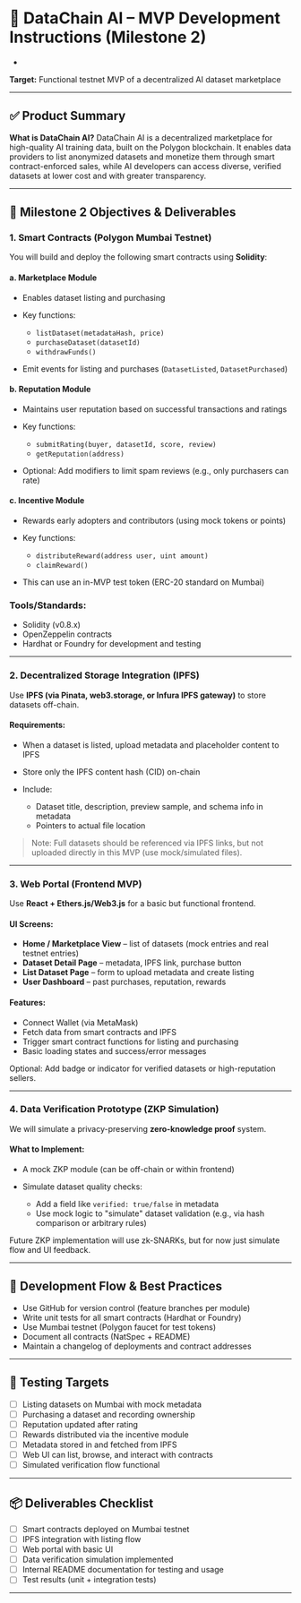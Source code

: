 

# 🧱 DataChain AI – MVP Development Instructions (Milestone 2)

*
**Target:** Functional testnet MVP of a decentralized AI dataset marketplace

---

## ✅ Product Summary

**What is DataChain AI?**
DataChain AI is a decentralized marketplace for high-quality AI training data, built on the Polygon blockchain. It enables data providers to list anonymized datasets and monetize them through smart contract-enforced sales, while AI developers can access diverse, verified datasets at lower cost and with greater transparency.

---

## 🎯 Milestone 2 Objectives & Deliverables

### 1. **Smart Contracts (Polygon Mumbai Testnet)**

You will build and deploy the following smart contracts using **Solidity**:

#### a. **Marketplace Module**

* Enables dataset listing and purchasing
* Key functions:

  * `listDataset(metadataHash, price)`
  * `purchaseDataset(datasetId)`
  * `withdrawFunds()`
* Emit events for listing and purchases (`DatasetListed`, `DatasetPurchased`)

#### b. **Reputation Module**

* Maintains user reputation based on successful transactions and ratings
* Key functions:

  * `submitRating(buyer, datasetId, score, review)`
  * `getReputation(address)`
* Optional: Add modifiers to limit spam reviews (e.g., only purchasers can rate)

#### c. **Incentive Module**

* Rewards early adopters and contributors (using mock tokens or points)
* Key functions:

  * `distributeReward(address user, uint amount)`
  * `claimReward()`
* This can use an in-MVP test token (ERC-20 standard on Mumbai)

### Tools/Standards:

* Solidity (v0.8.x)
* OpenZeppelin contracts
* Hardhat or Foundry for development and testing

---

### 2. **Decentralized Storage Integration (IPFS)**

Use **IPFS (via Pinata, web3.storage, or Infura IPFS gateway)** to store datasets off-chain.

#### Requirements:

* When a dataset is listed, upload metadata and placeholder content to IPFS
* Store only the IPFS content hash (CID) on-chain
* Include:

  * Dataset title, description, preview sample, and schema info in metadata
  * Pointers to actual file location

> Note: Full datasets should be referenced via IPFS links, but not uploaded directly in this MVP (use mock/simulated files).

---

### 3. **Web Portal (Frontend MVP)**

Use **React + Ethers.js/Web3.js** for a basic but functional frontend.

#### UI Screens:

* **Home / Marketplace View** – list of datasets (mock entries and real testnet entries)
* **Dataset Detail Page** – metadata, IPFS link, purchase button
* **List Dataset Page** – form to upload metadata and create listing
* **User Dashboard** – past purchases, reputation, rewards

#### Features:

* Connect Wallet (via MetaMask)
* Fetch data from smart contracts and IPFS
* Trigger smart contract functions for listing and purchasing
* Basic loading states and success/error messages

Optional: Add badge or indicator for verified datasets or high-reputation sellers.

---

### 4. **Data Verification Prototype (ZKP Simulation)**

We will simulate a privacy-preserving **zero-knowledge proof** system.

#### What to Implement:

* A mock ZKP module (can be off-chain or within frontend)
* Simulate dataset quality checks:

  * Add a field like `verified: true/false` in metadata
  * Use mock logic to "simulate" dataset validation (e.g., via hash comparison or arbitrary rules)

Future ZKP implementation will use zk-SNARKs, but for now just simulate flow and UI feedback.

---

## 🔧 Development Flow & Best Practices

* Use GitHub for version control (feature branches per module)
* Write unit tests for all smart contracts (Hardhat or Foundry)
* Use Mumbai testnet (Polygon faucet for test tokens)
* Document all contracts (NatSpec + README)
* Maintain a changelog of deployments and contract addresses

---

## 🧪 Testing Targets

* [ ] Listing datasets on Mumbai with mock metadata
* [ ] Purchasing a dataset and recording ownership
* [ ] Reputation updated after rating
* [ ] Rewards distributed via the incentive module
* [ ] Metadata stored in and fetched from IPFS
* [ ] Web UI can list, browse, and interact with contracts
* [ ] Simulated verification flow functional

---

## 📦 Deliverables Checklist

* [ ] Smart contracts deployed on Mumbai testnet
* [ ] IPFS integration with listing flow
* [ ] Web portal with basic UI
* [ ] Data verification simulation implemented
* [ ] Internal README documentation for testing and usage
* [ ] Test results (unit + integration tests)

---

